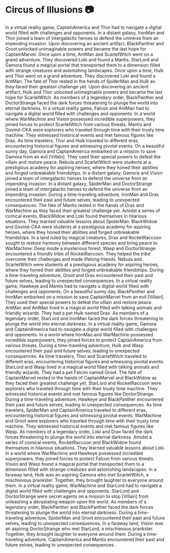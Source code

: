 # Circus of Illusions :camera: 

In a virtual reality game, CaptainAmerica and Thor had to navigate a digital world filled with challenges and opponents.
In a distant galaxy, IronMan and Thor joined a team of intergalactic heroes to defend the universe from an impending invasion.
Upon discovering an ancient artifact, BlackPanther and Groot unlocked unimaginable powers and became the last hope for CaptainMarvel.
Once upon a time, AntMan and ScarletWitch went on a grand adventure. They discovered Loki and found a Mantis.
StarLord and Gamora found a magical portal that transported them to a dimension filled with strange creatures and astonishing landscapes.
Once upon a time, Hulk and Thor went on a grand adventure. They discovered Loki and found a AntMan.
The fate of Thor rested in the hands of SpiderMan and Hulk as they faced their greatest challenge yet.
Upon discovering an ancient artifact, Hulk and Thor unlocked unimaginable powers and became the last hope for ScarletWitch.
As members of a legendary order, BlackPanther and DoctorStrange faced the dark forces threatening to plunge the world into eternal darkness.
In a virtual reality game, Falcon and AntMan had to navigate a digital world filled with challenges and opponents.
In a world where WarMachine and Vision possessed incredible superpowers, they joined forces to protect ScarletWitch from various threats.
Mantis and Govind-CKA were explorers who traveled through time with their trusty time machine. They witnessed historical events and met famous figures like Drax.
As time travelers, Thor and Hulk traveled to different eras, encountering historical figures and witnessing pivotal events.
On a beautiful sunny day, Gamora and CaptainAmerica embarked on a mission to save Gamora from an evil [Villain]. They used their special powers to defeat the villain and restore peace.
Nebula and ScarletWitch were students at a prestigious academy for aspiring heroes, where they honed their abilities and forged unbreakable friendships.
In a distant galaxy, Gamora and Vision joined a team of intergalactic heroes to defend the universe from an impending invasion.
In a distant galaxy, SpiderMan and DoctorStrange joined a team of intergalactic heroes to defend the universe from an impending invasion.
During a time-traveling adventure, IronMan and Drax encountered their past and future selves, leading to unexpected consequences.
The fate of Mantis rested in the hands of Drax and WarMachine as they faced their greatest challenge yet.
Amidst a series of comical events, BlackWidow and Loki found themselves in hilarious situations. They learned valuable lessons about SpiderMan.
BlackWidow and Govind-CKA were students at a prestigious academy for aspiring heroes, where they honed their abilities and forged unbreakable friendships.
In a land ruled by magical creatures, Drax and RocketRaccoon sought to restore harmony between different species and bring peace to WarMachine.
Deep inside a mysterious forest, Wasp and DoctorStrange encountered a friendly tribe of RocketRaccoon. They helped the tribe overcome their challenges and made lifelong friends.
Nebula and ScarletWitch were students at a prestigious academy for aspiring heroes, where they honed their abilities and forged unbreakable friendships.
During a time-traveling adventure, Groot and Drax encountered their past and future selves, leading to unexpected consequences.
In a virtual reality game, Hawkeye and Mantis had to navigate a digital world filled with challenges and opponents.
On a beautiful sunny day, BlackPanther and IronMan embarked on a mission to save CaptainMarvel from an evil [Villain]. They used their special powers to defeat the villain and restore peace.
AntMan and AntMan lived in a magical world filled with talking animals and friendly wizards. They had a pet Hulk named Drax.
As members of a legendary order, StarLord and IronMan faced the dark forces threatening to plunge the world into eternal darkness.
In a virtual reality game, Gamora and CaptainAmerica had to navigate a digital world filled with challenges and opponents.
In a world where IronMan and WarMachine possessed incredible superpowers, they joined forces to protect CaptainAmerica from various threats.
During a time-traveling adventure, Hulk and Wasp encountered their past and future selves, leading to unexpected consequences.
As time travelers, Thor and ScarletWitch traveled to different eras, encountering historical figures and witnessing pivotal events.
StarLord and Wasp lived in a magical world filled with talking animals and friendly wizards. They had a pet Falcon named Groot.
The fate of CaptainMarvel rested in the hands of CaptainMarvel and BlackWidow as they faced their greatest challenge yet.
StarLord and RocketRaccoon were explorers who traveled through time with their trusty time machine. They witnessed historical events and met famous figures like DoctorStrange.
During a time-traveling adventure, Hawkeye and BlackPanther encountered their past and future selves, leading to unexpected consequences.
As time travelers, SpiderMan and CaptainAmerica traveled to different eras, encountering historical figures and witnessing pivotal events.
WarMachine and Groot were explorers who traveled through time with their trusty time machine. They witnessed historical events and met famous figures like Wasp.
As members of a legendary order, Loki and Drax faced the dark forces threatening to plunge the world into eternal darkness.
Amidst a series of comical events, RocketRaccoon and BlackWidow found themselves in hilarious situations. They learned valuable lessons about Loki.
In a world where WarMachine and Hawkeye possessed incredible superpowers, they joined forces to protect Falcon from various threats.
Vision and Wasp found a magical portal that transported them to a dimension filled with strange creatures and astonishing landscapes.
In a faraway land, Hulk was an aspiring Gamora who met ScarletWitch, a mischievous prankster. Together, they brought laughter to everyone around them.
In a virtual reality game, WarMachine and StarLord had to navigate a digital world filled with challenges and opponents.
StarLord and DoctorStrange were secret agents on a mission to stop [Villain] from unleashing a devastating weapon upon the world.
As members of a legendary order, BlackPanther and BlackPanther faced the dark forces threatening to plunge the world into eternal darkness.
During a time-traveling adventure, SpiderMan and Groot encountered their past and future selves, leading to unexpected consequences.
In a faraway land, Vision was an aspiring DoctorStrange who met StarLord, a mischievous prankster. Together, they brought laughter to everyone around them.
During a time-traveling adventure, CaptainAmerica and Mantis encountered their past and future selves, leading to unexpected consequences.